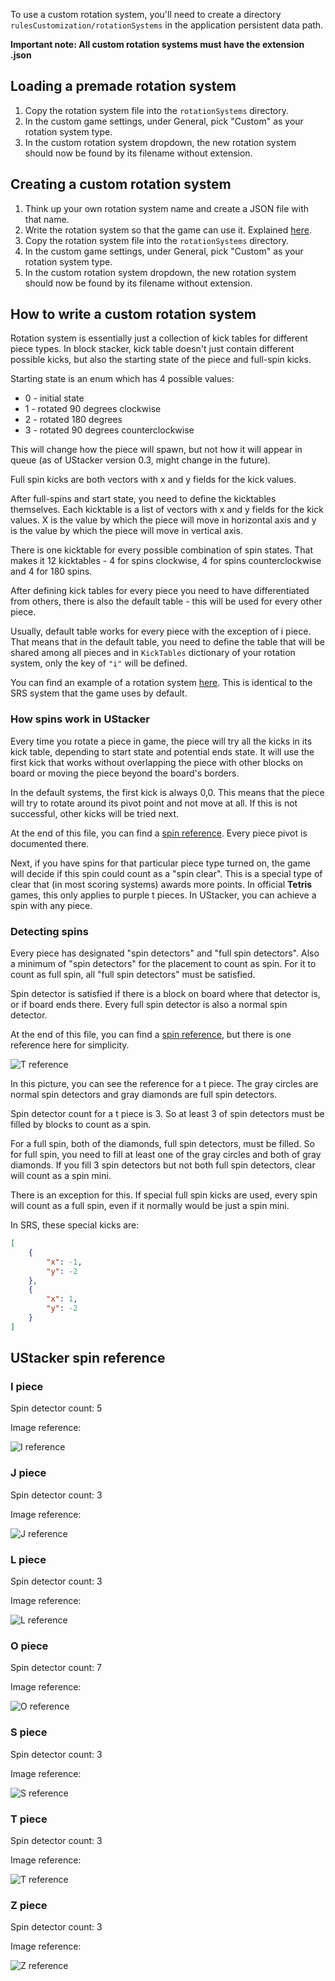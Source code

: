 To use a custom rotation system, you'll need to create a directory `rulesCustomization/rotationSystems` in the application persistent data path.

**Important note: All custom rotation systems must have the extension .json**

## Loading a premade rotation system

1. Copy the rotation system file into the `rotationSystems` directory.
2. In the custom game settings, under General, pick "Custom" as your rotation system type.
3. In the custom rotation system dropdown, the new rotation system should now be found by its filename without extension.

## Creating a custom rotation system

1. Think up your own rotation system name and create a JSON file with that name.
2. Write the rotation system so that the game can use it. Explained [here](#how-to-write-a-custom-rotation-system).
3. Copy the rotation system file into the `rotationSystems` directory.
4. In the custom game settings, under General, pick "Custom" as your rotation system type.
5. In the custom rotation system dropdown, the new rotation system should now be found by its filename without extension.

## How to write a custom rotation system

Rotation system is essentially just a collection of kick tables for different piece types. In block stacker, kick table doesn't just contain different possible kicks, but also the starting state of the piece and full-spin kicks.

Starting state is an enum which has 4 possible values:

- 0 - initial state
- 1 - rotated 90 degrees clockwise
- 2 - rotated 180 degrees
- 3 - rotated 90 degrees counterclockwise

This will change how the piece will spawn, but not how it will appear in queue (as of UStacker version 0.3, might change in the future).

Full spin kicks are both vectors with x and y fields for the kick values.

After full-spins and start state, you need to define the kicktables themselves. Each kicktable is a list of vectors with x and y fields for the kick values. X is the value by which the piece will move in horizontal axis and y is the value by which the piece will move in vertical axis.

There is one kicktable for every possible combination of spin states. That makes it 12 kicktables - 4 for spins clockwise, 4 for spins counterclockwise and 4 for 180 spins.

After defining kick tables for every piece you need to have differentiated from others, there is also the default table - this will be used for every other piece.

Usually, default table works for every piece with the exception of i piece. That means that in the default table, you need to define the table that will be shared among all pieces and in `KickTables` dictionary of your rotation system, only the key of `"i"` will be defined.

You can find an example of a rotation system [here](../Example%20files/superRotationSystem.json). This is identical to the SRS system that the game uses by default.

### How spins work in UStacker

Every time you rotate a piece in game, the piece will try all the kicks in its kick table, depending to start state and potential ends state. It will use the first kick that works without overlapping the piece with other blocks on board or moving the piece beyond the board's borders.

In the default systems, the first kick is always 0,0. This means that the piece will try to rotate around its pivot point and not move at all. If this is not successful, other kicks will be tried next.

At the end of this file, you can find a [spin reference](#UStacker-spin-reference). Every piece pivot is documented there.

Next, if you have spins for that particular piece type turned on, the game will decide if this spin could count as a "spin clear". This is a special type of clear that (in most scoring systems) awards more points. In official **Tetris** games, this only applies to purple t pieces. In UStacker, you can achieve a spin with any piece.

### Detecting spins

Every piece has designated "spin detectors" and "full spin detectors". Also a minimum of "spin detectors" for the placement to count as spin. For it to count as full spin, all "full spin detectors" must be satisfied. 

Spin detector is satisfied if there is a block on board where that detector is, or if board ends there. Every full spin detector is also a normal spin detector.

At the end of this file, you can find a [spin reference](#UStacker-spin-reference), but there is one reference here for simplicity.

![T reference](/Images/t_reference.png)

In this picture, you can see the reference for a t piece. The gray circles are normal spin detectors and gray diamonds are full spin detectors.

Spin detector count for a t piece is 3. So at least 3 of spin detectors must be filled by blocks to count as a spin.

For a full spin, both of the diamonds, full spin detectors, must be filled. So for full spin, you need to fill at least one of the gray circles and both of gray diamonds. If you fill 3 spin detectors but not both full spin detectors, clear will count as a spin mini.

There is an exception for this. If special full spin kicks are used, every spin will count as a full spin, even if it normally would be just a spin mini.

In SRS, these special kicks are:

```json
[
    {
        "x": -1,
        "y": -2
    },
    {
        "x": 1,
        "y": -2
    }
]
```

## UStacker spin reference

### I piece

Spin detector count: 5

Image reference:

![I reference](/Images/i_reference.png)

### J piece

Spin detector count: 3

Image reference:

![J reference](/Images/j_reference.png)

### L piece

Spin detector count: 3

Image reference:

![L reference](/Images/l_reference.png)

### O piece

Spin detector count: 7

Image reference:

![O reference](/Images/o_reference.png)

### S piece

Spin detector count: 3

Image reference:

![S reference](/Images/s_reference.png)

### T piece

Spin detector count: 3

Image reference:

![T reference](/Images/t_reference.png)

### Z piece

Spin detector count: 3

Image reference:

![Z reference](/Images/z_reference.png)
